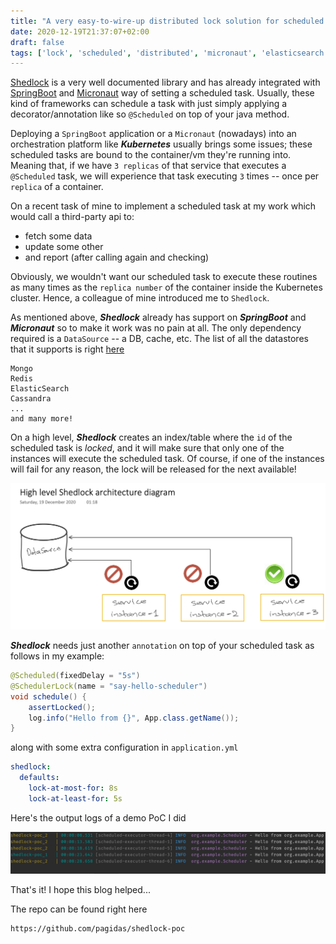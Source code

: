```yaml
---
title: "A very easy-to-wire-up distributed lock solution for scheduled tasks"
date: 2020-12-19T21:37:07+02:00
draft: false
tags: ['lock', 'scheduled', 'distributed', 'micronaut', 'elasticsearch']
---
```


[Shedlock](https://github.com/lukas-krecan/ShedLock)
is a very well documented library and has already integrated with
[SpringBoot](https://spring.io/projects/spring-boot)
and [Micronaut](https://micronaut.io/) way of setting a scheduled task.
Usually, these kind of frameworks can schedule a task with just simply
applying a decorator/annotation like so `@Scheduled` on top of your java
method.

Deploying a `SpringBoot` application or a `Micronaut` (nowadays) into an
orchestration platform like ***Kubernetes*** usually brings some issues;
these scheduled tasks are bound to the container/vm they're running into.
Meaning that, if we have `3 replicas` of that service that executes a
`@Scheduled` task, we will experience that task executing `3` times -- once per `replica` of a container.

On a recent task of mine to implement a scheduled task at my work
which would call a third-party api to:
- fetch some data
- update some other
- and report (after calling again and checking)

Obviously, we wouldn't want our scheduled task to execute these routines
as many times as the `replica number` of the container inside the Kubernetes cluster.
Hence, a colleague of mine introduced me to `Shedlock`.

As mentioned above, ***Shedlock*** already has support on ***SpringBoot***
and ***Micronaut*** so to make it work was no pain at all. The only dependency
required is a `DataSource` -- a DB, cache, etc. The list of all the datastores
that it supports is right [here](https://github.com/lukas-krecan/ShedLock#configure-lockprovider)
```
Mongo
Redis
ElasticSearch
Cassandra
...
and many more!
```

On a high level, ***Shedlock*** creates an index/table where the `id` of the scheduled
task is *locked*, and it will make sure that only one of the instances
will execute the scheduled task. Of course, if one of the instances will fail for any reason,
the lock will be released for the next available!

![high_level_architecture_diagram](./images/shedlock_high_level.png)

***Shedlock*** needs just another `annotation` on top of your scheduled task as follows in my example:
```java
@Scheduled(fixedDelay = "5s")
@SchedulerLock(name = "say-hello-scheduler")
void schedule() {
    assertLocked();
    log.info("Hello from {}", App.class.getName());
}
```
along with some extra configuration in `application.yml`
```yaml
shedlock:
  defaults:
    lock-at-most-for: 8s
    lock-at-least-for: 5s
```
Here's the output logs of a demo PoC I did

![proof](./images/proof.png)

That's it! I hope this blog helped...

The repo can be found right here
```html
https://github.com/pagidas/shedlock-poc
```
